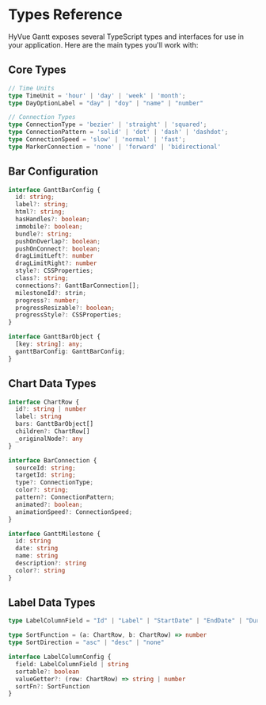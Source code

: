 # Types Reference

HyVue Gantt exposes several TypeScript types and interfaces for use in your application. Here are the main types you'll work with:

## Core Types

```typescript
// Time Units
type TimeUnit = 'hour' | 'day' | 'week' | 'month';
type DayOptionLabel = "day" | "doy" | "name" | "number"

// Connection Types
type ConnectionType = 'bezier' | 'straight' | 'squared';
type ConnectionPattern = 'solid' | 'dot' | 'dash' | 'dashdot';
type ConnectionSpeed = 'slow' | 'normal' | 'fast';
type MarkerConnection = 'none' | 'forward' | 'bidirectional'
```

## Bar Configuration

```typescript
interface GanttBarConfig {
  id: string;
  label?: string;
  html?: string;
  hasHandles?: boolean;
  immobile?: boolean;
  bundle?: string;
  pushOnOverlap?: boolean;
  pushOnConnect?: boolean;
  dragLimitLeft?: number
  dragLimitRight?: number
  style?: CSSProperties;
  class?: string;
  connections?: GanttBarConnection[];
  milestoneId?: strin;
  progress?: number;
  progressResizable?: boolean;
  progressStyle?: CSSProperties;
}

interface GanttBarObject {
  [key: string]: any;
  ganttBarConfig: GanttBarConfig;
}
```

## Chart Data Types

```typescript
interface ChartRow {
  id?: string | number
  label: string
  bars: GanttBarObject[]
  children?: ChartRow[]
  _originalNode?: any
}

interface BarConnection {
  sourceId: string;
  targetId: string;
  type?: ConnectionType;
  color?: string;
  pattern?: ConnectionPattern;
  animated?: boolean;
  animationSpeed?: ConnectionSpeed;
}

interface GanttMilestone {
  id: string
  date: string
  name: string
  description?: string
  color?: string
}
```
## Label Data Types

```typescript
type LabelColumnField = "Id" | "Label" | "StartDate" | "EndDate" | "Duration" | "Progress"

type SortFunction = (a: ChartRow, b: ChartRow) => number
type SortDirection = "asc" | "desc" | "none"

interface LabelColumnConfig {
  field: LabelColumnField | string
  sortable?: boolean
  valueGetter?: (row: ChartRow) => string | number
  sortFn?: SortFunction
}
```